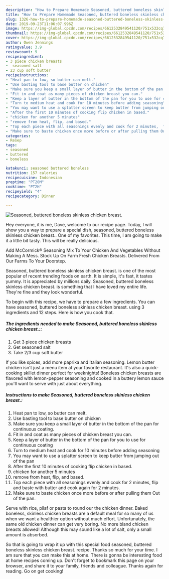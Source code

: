 ```yaml
---
description: "How to Prepare Homemade Seasoned, buttered boneless skinless chicken breast."
title: "How to Prepare Homemade Seasoned, buttered boneless skinless chicken breast."
slug: 1326-how-to-prepare-homemade-seasoned-buttered-boneless-skinless-chicken-breast
date: 2019-09-23T11:06:07.996Z
image: https://img-global.cpcdn.com/recipes/6612532849541120/751x532cq70/seasoned-buttered-boneless-skinless-chicken-breast-recipe-main-photo.jpg
thumbnail: https://img-global.cpcdn.com/recipes/6612532849541120/751x532cq70/seasoned-buttered-boneless-skinless-chicken-breast-recipe-main-photo.jpg
cover: https://img-global.cpcdn.com/recipes/6612532849541120/751x532cq70/seasoned-buttered-boneless-skinless-chicken-breast-recipe-main-photo.jpg
author: Owen Jennings
ratingvalue: 3.9
reviewcount: 9
recipeingredient:
- 3 piece chicken breasts
-  seasoned salt
- 23 cup soft butter
recipeinstructions:
- "Heat pan to low, so butter can melt."
- "Use basting tool to base butter on chicken"
- "Make sure you keep a small layer of butter in the bottom of the pan for continuous coating."
- "Fit in and coat as many pieces of chicken breast you can."
- "Keep a layer of butter in the bottom of the pan for you to use for continuous coating"
- "Turn to medium heat and cook for 10 minutes before adding seasoning"
- "You may want to use a splatter screen to keep butter from jumping out of the pan"
- "After the first 10 minutes of cooking flip chicken in based."
- "chicken for another 5 minutes"
- "remove from heat, flip, and based."
- "Top each piece with all seasonings evenly and cook for 2 minutes,  flip and baste with butter and cook again for 2 minutes."
- "Make sure to baste chicken once more before or after pulling them Out of the pan."
categories:
- Resep
tags:
- seasoned
- buttered
- boneless

katakunci: seasoned buttered boneless
nutrition: 157 calories
recipecuisine: Indonesian
preptime: "PT20M"
cooktime: "PT2H"
recipeyield: "4"
recipecategory: Dinner

---
```



![Seasoned, buttered boneless skinless chicken breast.](https://img-global.cpcdn.com/recipes/6612532849541120/751x532cq70/seasoned-buttered-boneless-skinless-chicken-breast-recipe-main-photo.jpg)

Hey everyone, it is me, Dave, welcome to our recipe page. Today, I will show you a way to prepare a special dish, seasoned, buttered boneless skinless chicken breast.. One of my favorites. This time, I am going to make it a little bit tasty. This will be really delicious.

Add McCormick® Seasoning Mix To Your Chicken And Vegetables Without Making A Mess. Stock Up On Farm Fresh Chicken Breasts. Delivered From Our Farms To Your Doorstep.

Seasoned, buttered boneless skinless chicken breast. is one of the most popular of recent trending foods on earth. It is simple, it's fast, it tastes yummy. It is appreciated by millions daily. Seasoned, buttered boneless skinless chicken breast. is something that I have loved my entire life. They're fine and they look wonderful.


To begin with this recipe, we have to prepare a few ingredients. You can have seasoned, buttered boneless skinless chicken breast. using 3 ingredients and 12 steps. Here is how you cook that.

##### The ingredients needed to make Seasoned, buttered boneless skinless chicken breast.::

1. Get 3 piece chicken breasts
1. Get  seasoned salt
1. Take 2/3 cup soft butter


If you like spices, add more paprika and Italian seasoning. Lemon butter chicken isn&#39;t just a menu item at your favorite restaurant. It&#39;s also a quick-cooking skillet dinner perfect for weeknights! Boneless chicken breasts are flavored with lemon-pepper seasoning and cooked in a buttery lemon sauce you&#39;ll want to serve with just about everything. 

##### Instructions to make Seasoned, buttered boneless skinless chicken breast.:

1. Heat pan to low, so butter can melt.
1. Use basting tool to base butter on chicken
1. Make sure you keep a small layer of butter in the bottom of the pan for continuous coating.
1. Fit in and coat as many pieces of chicken breast you can.
1. Keep a layer of butter in the bottom of the pan for you to use for continuous coating
1. Turn to medium heat and cook for 10 minutes before adding seasoning
1. You may want to use a splatter screen to keep butter from jumping out of the pan
1. After the first 10 minutes of cooking flip chicken in based.
1. chicken for another 5 minutes
1. remove from heat, flip, and based.
1. Top each piece with all seasonings evenly and cook for 2 minutes,  flip and baste with butter and cook again for 2 minutes.
1. Make sure to baste chicken once more before or after pulling them Out of the pan.


Serve with rice, pilaf or pasta to round our the chicken dinner. Baked boneless, skinless chicken breasts are a default meal for so many of us when we want a healthier option without much effort. Unfortunately, the same old chicken dinner can get very boring. No more bland chicken breasts allowed! Although this may sound like a lot of salt, only a small amount is absorbed. 

So that is going to wrap it up with this special food seasoned, buttered boneless skinless chicken breast. recipe. Thanks so much for your time. I am sure that you can make this at home. There is gonna be interesting food at home recipes coming up. Don't forget to bookmark this page on your browser, and share it to your family, friends and colleague. Thanks again for reading. Go on get cooking!
